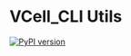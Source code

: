 # VCell_CLI Utils
[![PyPI version](https://badge.fury.io/py/vcell-cli-utils.svg)](https://badge.fury.io/py/vcell-cli-utils)
